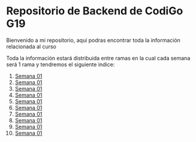 # Repositorio de Backend de CodiGo G19

Bienvenido a mi repositorio, aquí podras encontrar toda la información relacionada al curso

Toda la información estará  distribuida entre ramas en la cual cada semana será 1 rama y tendremos el siguiente indice:

1. [Semana 01](https://www.google.com)
2. [Semana 01]()
3. [Semana 01]()
4. [Semana 01]()
5. [Semana 01]()
6. [Semana 01]()
7. [Semana 01]()
8. [Semana 01]()
9. [Semana 01]()
10. [Semana 01]()
